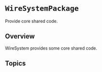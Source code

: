 # ``WireSystemPackage``

Provide core shared code.

## Overview

WireSystem provides some core shared code.

## Topics
